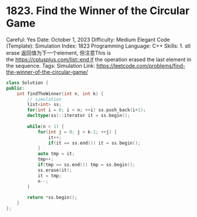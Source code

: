 # 1823. Find the Winner of the Circular Game

Careful: Yes
Date: October 1, 2023
Difficulty: Medium
Elegant Code (Template): Simulation
Index: 1823
Programming Language: C++
Skills: 1. stl erase 返回值为下一个element, 但注意This is the https://cplusplus.com/list::end if the operation erased the last element in the sequence.
Tags: Simulation
Link: https://leetcode.com/problems/find-the-winner-of-the-circular-game/

```cpp
class Solution {
public:
    int findTheWinner(int n, int k) {
        // simulation
        list<int> ss;
        for(int i = 0; i < n; ++i) ss.push_back(i+1);
        decltype(ss)::iterator it = ss.begin();
        
        while(n > 1) {
            for(int j = 0; j < k-1; ++j) {
                it++;
                if(it == ss.end()) it = ss.begin();
            }
            auto tmp = it;
            tmp++; 
            if(tmp == ss.end()) tmp = ss.begin();
            ss.erase(it);
            it = tmp;
            n--;
        }
        
        return *ss.begin();
    }
};
```